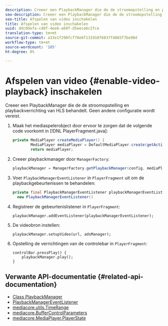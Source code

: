 ```yaml
---
description: Creeer een PlaybackManager die de de stroomopstelling en playbackverrichting van HLS behandelt. Geen andere configuratie wordt vereist.
seo-description: Creeer een PlaybackManager die de de stroomopstelling en playbackverrichting van HLS behandelt. Geen andere configuratie wordt vereist.
seo-title: Afspelen van video inschakelen
title: Afspelen van video inschakelen
uuid: ddc0defa-c40f-4ee6-a69f-d5eeca6c2fce
translation-type: tm+mt
source-git-commit: a33e1f290fcf78e6f131910f6037f4803f7be98d
workflow-type: tm+mt
source-wordcount: '185'
ht-degree: 0%

---
```



# Afspelen van video {#enable-video-playback} inschakelen

Creeer een PlaybackManager die de de stroomopstelling en playbackverrichting van HLS behandelt. Geen andere configuratie wordt vereist.

1. Maak het mediaspelerobject door ervoor te zorgen dat de volgende code voorkomt in [!DNL PlayerFragment.java]:

   ```java
   private MediaPlayer createMediaPlayer() { 
           MediaPlayer mediaPlayer = DefaultMediaPlayer.create(getActivity().getApplicationContext()); 
           return mediaPlayer;
   ```

   <!-- I've duplicated this information. It also exists in the PlayerFragment section, just before the Feature manager section. I figured that I should have it here as well, in case they jump directly to this section.-->

1. Creeer playbackmanager door `ManagerFactory`:

   ```java
   playbackManager = ManagerFactory.getPlaybackManager(config, mediaPlayer);
   ```

1. Voer `PlaybackManagerEventListener` in `PlayerFragment` uit om de playbackgebeurtenissen te behandelen:

   ```java
   private final PlaybackManagerEventListener playbackManagerEventListener =  
     new PlaybackManagerEventListener() 
   ```

1. Registreer de gebeurtenislistener in `PlayerFragment`:

   ```
   playbackManager.addEventListener(playbackManagerEventListener);
   ```

1. De videobron instellen:

   ```
   playbackManager.setupVideo(url, adsManager); 
   ```

1. Opstelling de verrichtingen van de controlebar in `PlayerFragment`:

   ```
   controlBar.pressPlay() { 
       playbackManager.play();  
   }
   ```

## Verwante API-documentatie {#related-api-documentation}

* [Class PlaybackManager](https://help.adobe.com/en_US/primetime/api/reference_implementation/android/javadoc/com/adobe/primetime/reference/manager/PlaybackManager.html)
* [PlaybackManagerEventListener](https://help.adobe.com/en_US/primetime/api/reference_implementation/android/javadoc/com/adobe/primetime/reference/manager/PlaybackManager.PlaybackManagerEventListener.html)
* [mediacore.utils.TimeRange](https://help.adobe.com/en_US/primetime/api/psdk/javadoc/com/adobe/mediacore/utils/TimeRange.html)
* [mediacore.BufferControlParameters](https://help.adobe.com/en_US/primetime/api/psdk/javadoc/com/adobe/mediacore/BufferControlParameters.html)
* [mediacore.MediaPlayer.PlayerState](https://help.adobe.com/en_US/primetime/api/psdk/javadoc/com/adobe/mediacore/MediaPlayer.PlayerState.html)